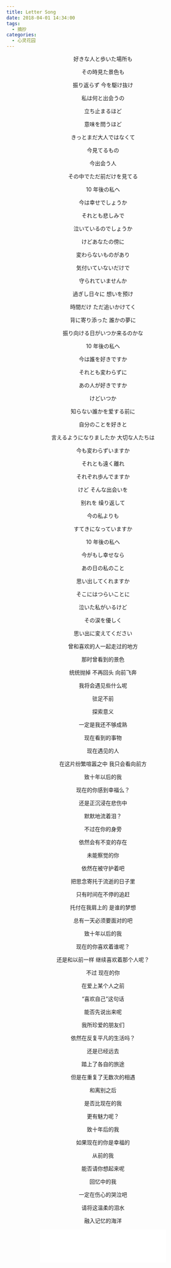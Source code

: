 ```yaml
---
title: Letter Song
date: 2018-04-01 14:34:00
tags:
  - 摘抄
categories:
  - 心灵花园
---
```

<center>

好きな人と歩いた場所も

その時見た景色も

振り返らず 今を駆け抜け

私は何と出会うの

立ち止まるほど

意味を問うほど

きっとまだ大人ではなくて

今見てるもの

今出会う人

その中でただ前だけを見てる

<!-- more -->

10 年後の私へ

今は幸せでしょうか

それとも悲しみで

泣いているのでしょうか

けどあなたの傍に

変わらないものがあり

気付いていないだけで

守られていませんか

過ぎし日々に 想いを预け

時間だけ ただ追いかけてく

背に寄り添った 誰かの夢に

振り向ける日がいつか来るのかな

10 年後の私へ

今は誰を好きですか

それとも変わらずに

あの人が好きですか

けどいつか

知らない誰かを爱する前に

自分のことを好きと

言えるようになりましたか
大切な人たちは

今も変わらずいますか

それとも遠く離れ

それぞれ歩んでますか

けど そんな出会いを

别れを 缲り返して

今の私よりも

すてきになっていますか

10 年後の私へ

今がもし幸せなら

あの日の私のこと

思い出してくれますか

そこにはつらいことに

泣いた私がいるけど

その涙を優しく

思い出に変えてください



曾和喜欢的人一起走过的地方

那时曾看到的景色

统统抛掉 不再回头 向前飞奔

我将会遇见些什么呢

驻足不前

探索意义

一定是我还不够成熟

现在看到的事物

现在遇见的人

在这片纷繁喧嚣之中 我只会看向前方

致十年以后的我

现在的你感到幸福么？

还是正沉浸在悲伤中

默默地流着泪？

不过在你的身旁

依然会有不变的存在

未能察觉的你

依然在被守护着吧

把思念寄托于流逝的日子里

只有时间在不停的追赶

托付在我肩上的 是谁的梦想

总有一天必须要面对的吧

致十年以后的我

现在的你喜欢着谁呢？

还是和以前一样
继续喜欢着那个人呢？

不过 现在的你

在爱上某个人之前

“喜欢自己”这句话

能否先说出来呢

我所珍爱的朋友们

依然在反复平凡的生活吗？

还是已经远去

踏上了各自的旅途

但是在重复了无数次的相遇

和离别之后

是否比现在的我

更有魅力呢？

致十年后的我

如果现在的你是幸福的

从前的我

能否请你想起来呢

回忆中的我

一定在伤心的哭泣吧

请将这温柔的泪水

融入记忆的海洋

<iframe frameborder="no" border="0" marginwidth="0" marginheight="0" width=330 height=86 src="//music.163.com/outchain/player?type=2&id=27571001&auto=1&height=66"></iframe>

</center>
